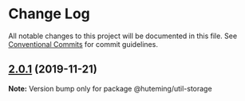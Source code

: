 # Change Log

All notable changes to this project will be documented in this file.
See [Conventional Commits](https://conventionalcommits.org) for commit guidelines.

## [2.0.1](https://github.com/huteming/huteming-ui/compare/@huteming/util-storage@2.0.0...@huteming/util-storage@2.0.1) (2019-11-21)

**Note:** Version bump only for package @huteming/util-storage
